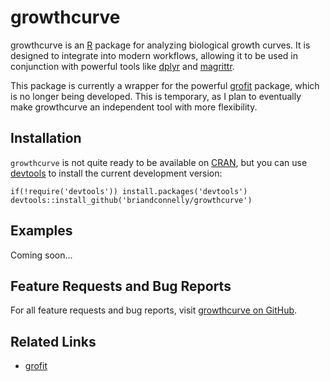 # growthcurve

growthcurve is an [R](http://r-project.org) package for analyzing biological growth curves.
It is designed to integrate into modern workflows, allowing it to be used in conjunction with powerful tools like [dplyr](http://cran.r-project.org/web/packages/dplyr/index.html) and [magrittr](http://cran.r-project.org/web/packages/magrittr/index.html).

This package is currently a wrapper for the powerful [grofit](http://cran.r-project.org/web/packages/grofit/index.html) package, which is no longer being developed.
This is temporary, as I plan to eventually make growthcurve an independent tool with more flexibility.


## Installation

`growthcurve` is not quite ready to be available on [CRAN](http://cran.r-project.org), but you can use [devtools](http://cran.r-project.org/web/packages/devtools/index.html) to install the current development version:

    if(!require('devtools')) install.packages('devtools')
    devtools::install_github('briandconnelly/growthcurve')


## Examples

Coming soon...


## Feature Requests and Bug Reports

For all feature requests and bug reports, visit [growthcurve on GitHub](https://github.com/briandconnelly/growthcurve/issues).  


## Related Links
* [grofit](http://cran.r-project.org/web/packages/grofit/index.html)

